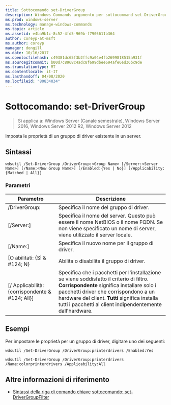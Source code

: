 ```yaml
---
title: Sottocomando set-DriverGroup
description: Windows Commands argomento per sottocommand set-DriverGroup, che imposta le proprietà di un gruppo di driver esistente in un server.
ms.prod: windows-server
ms.technology: manage-windows-commands
ms.topic: article
ms.assetid: e4ba9b1c-8c52-4fd5-969b-f7905611b364
author: coreyp-at-msft
ms.author: coreyp
manager: dongill
ms.date: 10/16/2017
ms.openlocfilehash: c49381dc65f3b2ffc9a04e4fb2699818515a931f
ms.sourcegitcommit: b00d7c8968c4adc8f699dbee694afe6ed36bc9de
ms.translationtype: MT
ms.contentlocale: it-IT
ms.lasthandoff: 04/08/2020
ms.locfileid: "80834034"
---
```

# <a name="subcommand-set-drivergroup"></a>Sottocomando: set-DriverGroup

>Si applica a: Windows Server (Canale semestrale), Windows Server 2016, Windows Server 2012 R2, Windows Server 2012

Imposta le proprietà di un gruppo di driver esistente in un server.

## <a name="syntax"></a>Sintassi
```
wdsutil /Set-DriverGroup /DriverGroup:<Group Name> [/Server:<Server Name>] [/Name:<New Group Name>] [/Enabled:{Yes | No}] [/Applicability:{Matched | All}]
```
### <a name="parameters"></a>Parametri
|Parametro|Descrizione|
|-------|--------|
|/DriverGroup:<Group Name>|Specifica il nome del gruppo di driver.|
|[/Server:<Server name>]|Specifica il nome del server. Questo può essere il nome NetBIOS o il nome FQDN. Se non viene specificato un nome di server, viene utilizzato il server locale.|
|[/Name:<New Group Name>]|Specifica il nuovo nome per il gruppo di driver.|
|[O abilitati: {Sì & #124; N}|Abilita o disabilita il gruppo di driver.|
|[/ Applicabilità: {corrispondente & #124; All}]|Specifica che i pacchetti per l'installazione se viene soddisfatto il criterio di filtro. **Corrispondente** significa installare solo i pacchetti driver che corrispondono a un hardware del client. **Tutti** significa installa tutti i pacchetti ai client indipendentemente dall'hardware.|
## <a name="examples"></a><a name=BKMK_examples></a>Esempi
Per impostare le proprietà per un gruppo di driver, digitare uno dei seguenti:
```
wdsutil /Set-DriverGroup /DriverGroup:printerdrivers /Enabled:Yes
```
```
wdsutil /Set-DriverGroup /DriverGroup:printerdrivers /Name:colorprinterdrivers /Applicability:All
```
## <a name="additional-references"></a>Altre informazioni di riferimento
- [Sintassi della riga di comando chiave](command-line-syntax-key.md)
[sottocomando: set-DriverGroupFilter](subcommand-set-drivergroupfilter.md)
